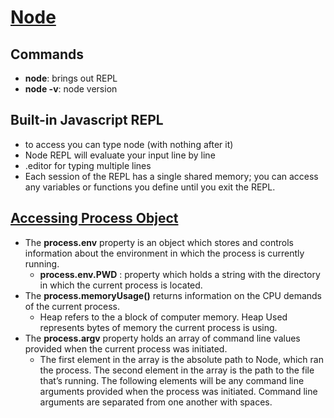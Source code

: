 # [Node](https://nodejs.org/api/)

## Commands

- **node**: brings out REPL
- **node -v**: node version


## Built-in Javascript REPL

- to access you can type node (with nothing after it)
- Node REPL will evaluate your input line by line
- .editor for typing multiple lines
- Each session of the REPL has a single shared memory; you can access any variables or functions you define until you exit the REPL.

## [Accessing Process Object](https://nodejs.org/api/process.html)

- The **process.env** property is an object which stores and controls information about the environment in which the process is currently running.
  - **process.env.PWD** : property which holds a string with the directory in which the current process is located.
- The **process.memoryUsage()** returns information on the CPU demands of the current process.
  - Heap refers to the a block of computer memory. Heap Used represents bytes of memory the current process is using.
- The **process.argv** property holds an array of command line values provided when the current process was initiated.
  - The first element in the array is the absolute path to Node, which ran the process. The second element in the array is the path to the file that’s running. The following elements will be any command line arguments provided when the process was initiated. Command line arguments are separated from one another with spaces.
